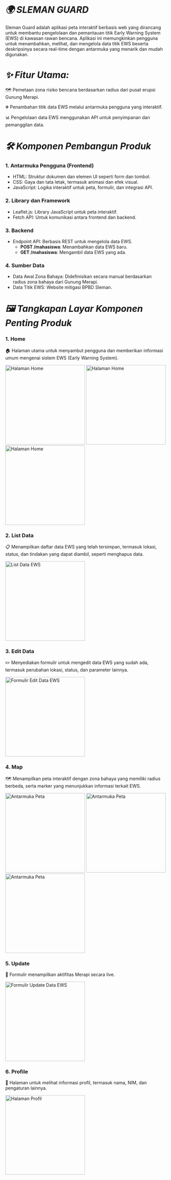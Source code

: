 # *🌍 SLEMAN GUARD*

Sleman Guard adalah aplikasi peta interaktif berbasis web yang dirancang untuk membantu pengelolaan dan pemantauan titik Early Warning System (EWS) di kawasan rawan bencana. Aplikasi ini memungkinkan pengguna untuk menambahkan, melihat, dan mengelola data titik EWS beserta deskripsinya secara real-time dengan antarmuka yang menarik dan mudah digunakan.

# *✨ Fitur Utama:*

🗺️ Pemetaan zona risiko bencana berdasarkan radius dari pusat erupsi Gunung Merapi.

➕ Penambahan titik data EWS melalui antarmuka pengguna yang interaktif.

📊 Pengelolaan data EWS menggunakan API untuk penyimpanan dan pemanggilan data.

# *🛠️ Komponen Pembangun Produk*

### **1. Antarmuka Pengguna (Frontend)**

- HTML: Struktur dokumen dan elemen UI seperti form dan tombol.
- CSS: Gaya dan tata letak, termasuk animasi dan efek visual.
- JavaScript: Logika interaktif untuk peta, formulir, dan integrasi API.

### **2. Library dan Framework**

- Leaflet.js: Library JavaScript untuk peta interaktif.
- Fetch API: Untuk komunikasi antara frontend dan backend.

### **3. Backend**

- Endpoint API: Berbasis REST untuk mengelola data EWS.
  - **POST /mahasiswa**: Menambahkan data EWS baru.
  - **GET /mahasiswa**: Mengambil data EWS yang ada.

### **4. Sumber Data**

- Data Awal Zona Bahaya: Didefinisikan secara manual berdasarkan radius zona bahaya dari Gunung Merapi.
- Data Titik EWS: Website mitigasi BPBD Sleman.

# *🖼️ Tangkapan Layar Komponen Penting Produk* #

### **1. Home**

🏠 Halaman utama untuk menyambut pengguna dan memberikan informasi umum mengenai sistem EWS (Early Warning System).

<img src="Image/home1.jpeg" alt="Halaman Home" width="250px">
<img src="Image/home2.jpeg" alt="Halaman Home" width="250px">
<img src="Image/home3.jpeg" alt="Halaman Home" width="250px">

### **2. List Data**

📋 Menampilkan daftar data EWS yang telah tersimpan, termasuk lokasi, status, dan tindakan yang dapat diambil, seperti menghapus data.

<img src="Image/list.jpeg" alt="List Data EWS" width="250px">

### **3. Edit Data**

✏️ Menyediakan formulir untuk mengedit data EWS yang sudah ada, termasuk perubahan lokasi, status, dan parameter lainnya.

<img src="Image/edit.jpeg" alt="Formulir Edit Data EWS" width="250px">

### **4. Map**

🗺️ Menampilkan peta interaktif dengan zona bahaya yang memiliki radius berbeda, serta marker yang menunjukkan informasi terkait EWS.

<img src="Image/map2.jpeg" alt="Antarmuka Peta" width="250px">
<img src="Image/map1.jpeg" alt="Antarmuka Peta" width="250px">
<img src="Image/map3.jpeg" alt="Antarmuka Peta" width="250px">

### **5. Update**

🔄 Formulir menampilkan aktifitas Merapi secara live.

<img src="Image/update.jpeg" alt="Formulir Update Data EWS" width="250px">

### **6. Profile**

👤 Halaman untuk melihat informasi profil, termasuk nama, NIM, dan pengaturan lainnya.

<img src="Image/profile.jpeg" alt="Halaman Profil" width="250px">
